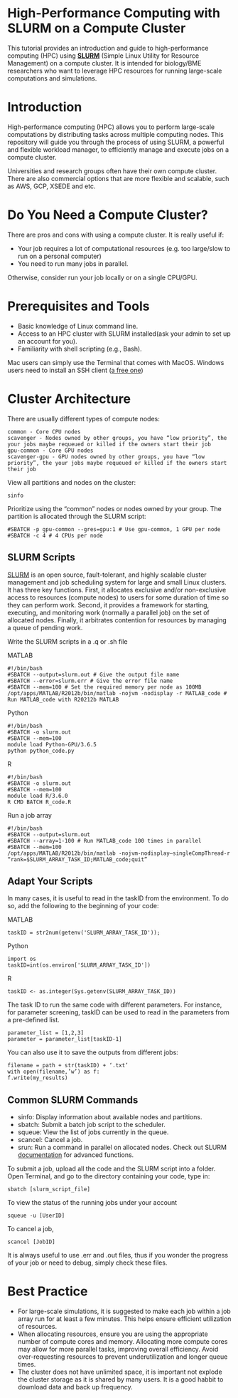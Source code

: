 # High-Performance Computing with SLURM on a Compute Cluster

This tutorial provides an introduction and guide to high-performance computing (HPC) using [**SLURM**](https://slurm.schedmd.com/documentation.html) (Simple Linux Utility for Resource Management) on a compute cluster. It is intended for biology/BME researchers who want to leverage HPC resources for running large-scale computations and simulations.

# Introduction
High-performance computing (HPC) allows you to perform large-scale computations by distributing tasks across multiple computing nodes. This repository will guide you through the process of using SLURM, a powerful and flexible workload manager, to efficiently manage and execute jobs on a compute cluster.

Universities and research groups often have their own compute cluster. There are also commercial options that are more flexible and scalable, such as AWS, GCP, XSEDE and etc. 

# Do You Need a Compute Cluster?
There are pros and cons with using a compute cluster. It is really useful if:
+ Your job requires a lot of computational resources (e.g. too large/slow to run on a personal computer)
+ You need to run many jobs in parallel.
  
Otherwise, consider run your job locally or on a single CPU/GPU.

# Prerequisites and Tools
+ Basic knowledge of Linux command line.
+ Access to an HPC cluster with SLURM installed(ask your admin to set up an account for you).
+ Familiarity with shell scripting (e.g., Bash).

Mac users can simply use the Terminal that comes with MacOS.
Windows users need to install an SSH client ([a free one](https://www.chiark.greenend.org.uk/~sgtatham/putty/latest.html ))

# Cluster Architecture
There are usually different types of compute nodes:
```
common - Core CPU nodes
scavenger - Nodes owned by other groups, you have “low priority”, the your jobs maybe requeued or killed if the owners start their job
gpu-common - Core GPU nodes
scavenger-gpu - GPU nodes owned by other groups, you have “low priority”, the your jobs maybe requeued or killed if the owners start their job
```
View all partitions and nodes on the cluster:
```
sinfo
```

Prioritize using the “common” nodes or nodes owned by your group. The partition is allocated through the SLURM script:
```
#SBATCH -p gpu-common --gres=gpu:1 # Use gpu-common, 1 GPU per node
#SBATCH -c 4 # 4 CPUs per node
```

## SLURM Scripts
[SLURM](https://slurm.schedmd.com/documentation.html) is an open source, fault-tolerant, and highly scalable cluster management and job scheduling system for large and small Linux clusters. It has three key functions. First, it allocates exclusive and/or non-exclusive access to resources (compute nodes) to users for some duration of time so they can perform work. Second, it provides a framework for starting, executing, and monitoring work (normally a parallel job) on the set of allocated nodes. Finally, it arbitrates contention for resources by managing a queue of pending work. 

Write the SLURM scripts in a .q or .sh file

MATLAB
```
#!/bin/bash
#SBATCH --output=slurm.out # Give the output file name
#SBATCH --error=slurm.err # Give the error file name
#SBATCH --mem=100 # Set the required memory per node as 100MB
/opt/apps/MATLAB/R2012b/bin/matlab -nojvm -nodisplay -r MATLAB_code # Run MATLAB_code with R20212b MATLAB
```

Python
```
#!/bin/bash
#SBATCH -o slurm.out
#SBATCH --mem=100
module load Python-GPU/3.6.5
python python_code.py
```

R
```
#!/bin/bash
#SBATCH -o slurm.out
#SBATCH --mem=100
module load R/3.6.0
R CMD BATCH R_code.R
```

Run a job array
```
#!/bin/bash
#SBATCH --output=slurm.out
#SBATCH --array=1-100 # Run MATLAB_code 100 times in parallel
#SBATCH --mem=100
/opt/apps/MATLAB/R2012b/bin/matlab -nojvm-nodisplay–singleCompThread-r “rank=$SLURM_ARRAY_TASK_ID;MATLAB_code;quit”
```
## Adapt Your Scripts
In many cases, it is useful to read in the taskID from the environment. To do so, add the following to the beginning of your code:

MATLAB
```
taskID = str2num(getenv('SLURM_ARRAY_TASK_ID'));
```
Python
```
import os
taskID=int(os.environ['SLURM_ARRAY_TASK_ID'])
```
R
```
taskID <- as.integer(Sys.getenv(SLURM_ARRAY_TASK_ID)) 
```

The task ID to run the same code with different parameters. For instance, for parameter screening, taskID can be used to read in the parameters from a pre-defined list. 
```
parameter_list = [1,2,3]
parameter = parameter_list[taskID-1]
```
You can also use it to save the outputs from different jobs:
```
filename = path + str(taskID) + ‘.txt’
with open(filename,’w’) as f:
f.write(my_results)
```

## Common SLURM Commands
+ sinfo: Display information about available nodes and partitions.
+ sbatch: Submit a batch job script to the scheduler.
+ squeue: View the list of jobs currently in the queue.
+ scancel: Cancel a job.
+ srun: Run a command in parallel on allocated nodes.
Check out SLURM [documentation](https://slurm.schedmd.com/documentation.html) for advanced functions.

To submit a job, upload all the code and the SLURM script into a folder. Open Terminal, and go to the directory containing your code, type in:
```
sbatch [slurm_script_file]
```
To view the status of the running jobs under your account
```
squeue -u [UserID]
```
To cancel a job,
```
scancel [JobID]
```
It is always useful to use .err and .out files, thus if you wonder the progress of your job or need to debug, simply check these files. 


# Best Practice
+ For large-scale simulations, it is suggested to make each job within a job array run for at least a few minutes. This helps ensure efficient utilization of resources.
+ When allocating resources, ensure you are using the appropriate number of compute cores and memory. Allocating more compute cores may allow for more parallel tasks, improving overall efficiency. Avoid over-requesting resources to prevent underutilization and longer queue times.
+ The cluster does not have unlimited space, it is important not explode the cluster storage as it is shared by many users. It is a good habbit to download data and back up frequency.

